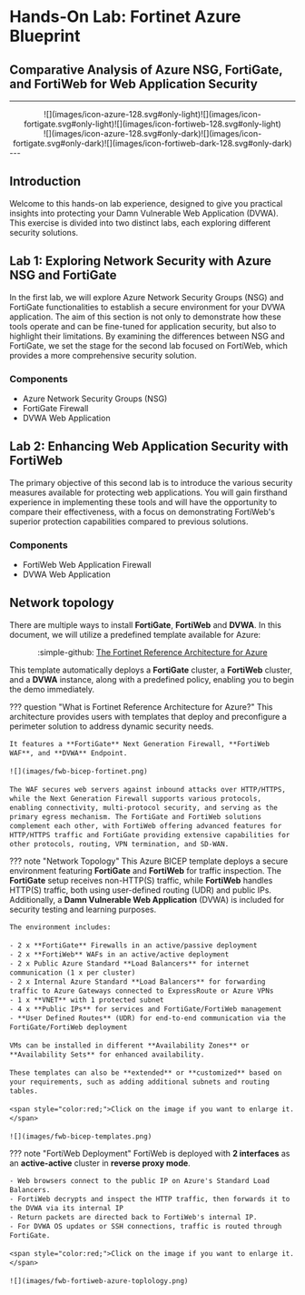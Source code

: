 # Hands-On Lab: Fortinet Azure Blueprint

## Comparative Analysis of Azure NSG, FortiGate, and FortiWeb for Web Application Security

---

<center>![](images/icon-azure-128.svg#only-light)![](images/icon-fortigate.svg#only-light)![](images/icon-fortiweb-128.svg#only-light)</center>
<center>![](images/icon-azure-128.svg#only-dark)![](images/icon-fortigate.svg#only-dark)![](images/icon-fortiweb-dark-128.svg#only-dark)</center>
---

## Introduction

Welcome to this hands-on lab experience, designed to give you practical insights into protecting your Damn Vulnerable Web Application (DVWA). This exercise is divided into two distinct labs, each exploring different security solutions.

## Lab 1: Exploring Network Security with Azure NSG and FortiGate

In the first lab, we will explore Azure Network Security Groups (NSG) and FortiGate functionalities to establish a secure environment for your DVWA application. The aim of this section is not only to demonstrate how these tools operate and can be fine-tuned for application security, but also to highlight their limitations. By examining the differences between NSG and FortiGate, we set the stage for the second lab focused on FortiWeb, which provides a more comprehensive security solution.

### Components

- Azure Network Security Groups (NSG)
- FortiGate Firewall
- DVWA Web Application

## Lab 2: Enhancing Web Application Security with FortiWeb

The primary objective of this second lab is to introduce the various security measures available for protecting web applications. You will gain firsthand experience in implementing these tools and will have the opportunity to compare their effectiveness, with a focus on demonstrating FortiWeb's superior protection capabilities compared to previous solutions.

### Components

- FortiWeb Web Application Firewall
- DVWA Web Application

## Network topology

There are multiple ways to install **FortiGate**, **FortiWeb** and **DVWA**. In this document, we will utilize a predefined template available for Azure:

<center>:simple-github: <a href="https://github.com/AJLab-GH/fortinetCloudBlueprint" target="_blank">The Fortinet Reference Architecture for Azure</a></center>

This template automatically deploys a **FortiGate** cluster, a **FortiWeb** cluster, and a **DVWA** instance, along with a predefined policy, enabling you to begin the demo immediately.

??? question "What is Fortinet Reference Architecture for Azure?"
    This architecture provides users with templates that deploy and preconfigure a perimeter solution to address dynamic security needs.

    It features a **FortiGate** Next Generation Firewall, **FortiWeb WAF**, and **DVWA** Endpoint.

    ![](images/fwb-bicep-fortinet.png)
    
    The WAF secures web servers against inbound attacks over HTTP/HTTPS, while the Next Generation Firewall supports various protocols, enabling connectivity, multi-protocol security, and serving as the primary egress mechanism. The FortiGate and FortiWeb solutions complement each other, with FortiWeb offering advanced features for HTTP/HTTPS traffic and FortiGate providing extensive capabilities for other protocols, routing, VPN termination, and SD-WAN.

??? note "Network Topology"
    This Azure BICEP template deploys a secure environment featuring **FortiGate** and **FortiWeb** for traffic inspection. The **FortiGate** setup receives non-HTTP(S) traffic, while **FortiWeb** handles HTTP(S) traffic, both using user-defined routing (UDR) and public IPs. Additionally, a **Damn Vulnerable Web Application** (DVWA) is included for security testing and learning purposes.

    The environment includes:

    - 2 x **FortiGate** Firewalls in an active/passive deployment
    - 2 x **FortiWeb** WAFs in an active/active deployment
    - 2 x Public Azure Standard **Load Balancers** for internet communication (1 x per cluster)
    - 2 x Internal Azure Standard **Load Balancers** for forwarding traffic to Azure Gateways connected to ExpressRoute or Azure VPNs
    - 1 x **VNET** with 1 protected subnet
    - 4 x **Public IPs** for services and FortiGate/FortiWeb management
    - **User Defined Routes** (UDR) for end-to-end communication via the FortiGate/FortiWeb deployment

    VMs can be installed in different **Availability Zones** or **Availability Sets** for enhanced availability.
    
    These templates can also be **extended** or **customized** based on your requirements, such as adding additional subnets and routing tables.

    <span style="color:red;">Click on the image if you want to enlarge it.</span>

    ![](images/fwb-bicep-templates.png)

??? note "FortiWeb Deployment"
    FortiWeb is deployed with **2 interfaces** as an **active-active** cluster in **reverse proxy mode**.

    - Web browsers connect to the public IP on Azure's Standard Load Balancers.
    - FortiWeb decrypts and inspect the HTTP traffic, then forwards it to the DVWA via its internal IP
    - Return packets are directed back to FortiWeb's internal IP.
    - For DVWA OS updates or SSH connections, traffic is routed through FortiGate.

    <span style="color:red;">Click on the image if you want to enlarge it.</span>

    ![](images/fwb-fortiweb-azure-toplology.png)
